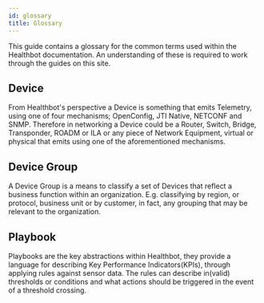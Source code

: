 ```yaml
---
id: glossary
title: Glossary
---
```


This guide contains a glossary for the common terms used within the Healthbot documentation. An understanding of these is required to work through the guides on this site.

## Device

From Healthbot's perspective a Device is something that emits Telemetry, using one of four mechanisms; OpenConfig, JTI Native, NETCONF and SNMP. Therefore in networking a Device could be a Router, Switch, Bridge, Transponder, ROADM or ILA or any piece of Network Equipment, virtual or physical that emits using one of the aforementioned mechanisms.

## Device Group

A Device Group is a means to classify a set of Devices that reflect a business function within an organization. E.g. classifying by region, or protocol, business unit or by customer, in fact, any grouping that may be relevant to the organization.

## Playbook

Playbooks are the key abstractions within Healthbot, they provide a language for describing Key Performance Indicators(KPIs), through applying rules against sensor data. The rules can describe in(valid) thresholds or conditions and what actions should be triggered in the event of a threshold crossing.
